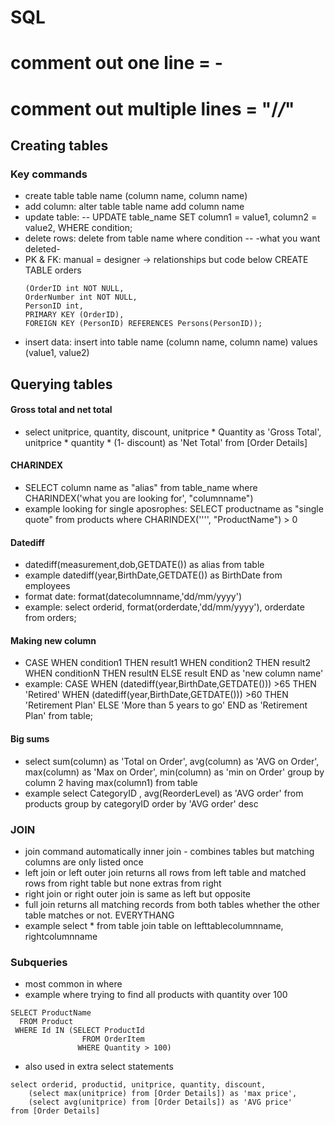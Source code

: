 # SQL
# comment out one line = -
# comment out multiple lines = "/*/*"
## Creating tables
### Key commands
- create table table name (column name, column name)
- add column: alter table table name add column name
- update table:
-- UPDATE table_name
   SET column1 = value1, column2 = value2,
   WHERE condition;
-  delete rows: delete from table name where condition        --  -what you want deleted-
-   PK & FK: manual = designer -> relationships but code below
    CREATE TABLE orders
    ```
    (OrderID int NOT NULL,
    OrderNumber int NOT NULL,
    PersonID int,
    PRIMARY KEY (OrderID),
    FOREIGN KEY (PersonID) REFERENCES Persons(PersonID));
    ```
- insert data: insert into table name (column name,       column name) values (value1, value2)

## Querying tables

#### Gross total and net total
- select unitprice, quantity, discount,
  unitprice * Quantity as 'Gross Total',
  unitprice * quantity * (1- discount) as 'Net Total'
  from [Order Details]

#### CHARINDEX
- SELECT column name as "alias" from table_name where CHARINDEX('what you are looking for', "columnname")
- example looking for single aposrophes:
  SELECT productname as "single quote" from products where CHARINDEX('''', "ProductName") > 0
#### Datediff
- datediff(measurement,dob,GETDATE()) as alias from table
- example datediff(year,BirthDate,GETDATE()) as BirthDate from employees
- format date: format(datecolumnname,'dd/mm/yyyy')
- example:
select orderid, format(orderdate,'dd/mm/yyyy'), orderdate
from orders;
#### Making new column
- CASE
    WHEN condition1 THEN result1
    WHEN condition2 THEN result2
    WHEN conditionN THEN resultN
    ELSE result
END as 'new column name'
- example:
CASE
    WHEN (datediff(year,BirthDate,GETDATE())) >65 THEN 'Retired'
    WHEN (datediff(year,BirthDate,GETDATE())) >60 THEN 'Retirement Plan'
    ELSE 'More than 5 years to go'
END as 'Retirement Plan'
from table;

#### Big sums
- select
sum(column) as 'Total on Order',
avg(column) as 'AVG on Order',
max(column) as 'Max on Order',
min(column) as 'min on Order'
group by column 2
having max(column1)
from table
- example
select CategoryID , avg(ReorderLevel) as 'AVG order'
from products
group by categoryID
order by 'AVG order' desc

### JOIN
- join command automatically inner join - combines tables but matching columns are only listed once
- left join or left outer join returns all rows from left table and matched rows from right table but none extras from right
- right join or right outer join is same as left but opposite
- full join returns all matching records from both tables whether the other table matches or not. EVERYTHANG
- example
select * from table
join table on lefttablecolumnname, rightcolumnname

### Subqueries
- most common in where
- example where trying to find all products with quantity over 100
```
SELECT ProductName
  FROM Product
 WHERE Id IN (SELECT ProductId
                FROM OrderItem
               WHERE Quantity > 100)
```
- also used in extra select statements
```
select orderid, productid, unitprice, quantity, discount,
	(select max(unitprice) from [Order Details]) as 'max price',
	(select avg(unitprice) from [Order Details]) as 'AVG price'
from [Order Details]
```
